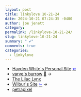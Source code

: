 ```yaml
---
layout: post
title: 𝚕𝚒𝚗𝚔𝚢𝚕𝚘𝚟𝚎 𝟷𝟶-𝟸𝟷-𝟸𝟺
date: 2024-10-21 07:24:35 -0400
author: joe jenett
category: 
permalink: /linkylove-10-21-24/
slug: linkylove-10-21-24
summary: " ✔"
comments: true
categories:
  - linkylove
---
```

<ul class="linkylove">
	<li><a title="Hayden White" href="https://whitevhs.xyz/">Hayden White's Personal Site</a>  <a title="source" href="https://geekring.net/"><span style="color:blue;">&#8678;</span></a></li>
	<li><a title="varve" href="https://www.write-on.org/">varve's burrow</a> <a title="source" href="https://pinboard.in/u:ramblinggit">📌</a> <span title="led to site shown below">&#8594;</span></li>
	<li><a title="The Lilac Lynx" href="http://lilaclynx.net/">The Lilac Lynx</a></li>
	<li><a title="Wilbur" href="https://wilburwilliams.uk/">Wilbur's Site</a> <a title="source" href="https://webring.dinhe.net/"><span style="color:blue;">&#8678;</span></a> <span title="led to site shown below">&#8594;</span></li>
	<li><a title="Petra" href="https://petrapixel.neocities.org/">petrapixel</a></li>
</ul>
<a href="https://brid.gy/publish/mastodon"></a>